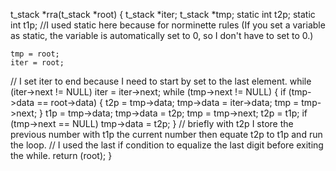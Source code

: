 t_stack	*rra(t_stack *root)
{
	t_stack		*iter;
	t_stack		*tmp;
	static int	t2p;
	static int	t1p;
  //I used static here because for norminette rules (If you set a variable as static, the variable is automatically set to 0, so I don't have to set to 0.)

	tmp = root;
	iter = root;
  // I set iter to end because I need to start by set to the last element.
	while (iter->next != NULL)
		iter = iter->next;
	while (tmp->next != NULL)
	{
		if (tmp->data == root->data)
		{
			t2p = tmp->data;
			tmp->data = iter->data;
			tmp = tmp->next;
		}
		t1p = tmp->data;
		tmp->data = t2p;
		tmp = tmp->next;
		t2p = t1p;
		if (tmp->next == NULL)
			tmp->data = t2p;
	}
  // briefly with t2p I store the previous number with t1p the current number then equate t2p to t1p and run the loop.
  // I used the last if condition to equalize the last digit before exiting the while.
	return (root);
}
